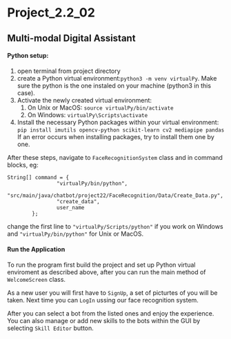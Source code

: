 # Project_2.2_02

## Multi-modal Digital Assistant

#### Python setup:

1. open terminal from project directory
2. create a Python virtual environment:`python3 -m venv virtualPy`. Make sure the python is the one instaled on your machine (python3 in this case).
3. Activate the newly created virtual environment:
   1. On Unix or MacOS: `source virtualPy/bin/activate`
   2. On Windows: `virtualPy\Scripts\activate`
4. Install the necessary Python packages within your virtual environment: `pip install imutils opencv-python scikit-learn cv2 mediapipe pandas`
   If an error occurs when installing packages, try to install them one by one.

After these steps, navigate to `FaceRecognitionSystem` class and in command blocks, eg:

```
String[] command = {
                "virtualPy/bin/python",
                "src/main/java/chatbot/project22/FaceRecognition/Data/Create_Data.py",
                "create_data",
                user_name
        };
```

change the first line to `"virtualPy/Scripts/python"` if you work on Windows and `"virtualPy/bin/python"` for Unix or MacOS.


#### Run the Application

To run the program first build the project and set up Python virtual enviroment as described above, after you can run the main method of `WelcomeScreen` class.

As a new user you will first have to `SignUp`, a set of picturtes of you will be taken. Next time you can `LogIn` ussing our face recognition system.

After you can select a bot from the listed ones and enjoy the experience. You can also manage or add new skills to the bots within the GUI by selecting `Skill Editor` button.
